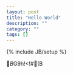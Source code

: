 ```yaml
---
layout: post
title: "Hello World"
description: ""
category: ""
tags: []
---
```

{% include JB/setup %}

$B%F%9%H$G$9$h!<!#(B
